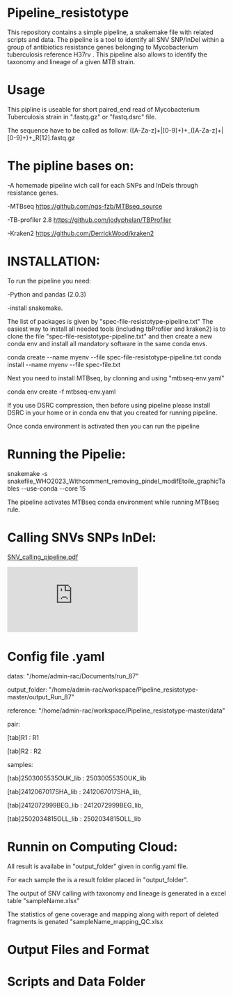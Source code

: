 # Pipeline_resistotype
This repository contains a simple pipeline, a snakemake file with related scripts and data. The pipeline is a tool to identify all SNV SNP/InDel within a group of antibiotics resistance genes belonging to Mycobacterium tuberculosis reference H37rv .
This pipeline also allows to identify the taxonomy and lineage of a given MTB strain.

# Usage 
This pipline is useable for short paired_end read of Mycobacterium Tuberculosis strain in ".fastq.gz" or "fastq.dsrc" file.

The sequence have to be called as follow:
([A-Za-z]+|[0-9]+)+_([A-Za-z]+|[0-9]+)+_R[12].fastq.gz

# The pipline bases on:

-A homemade pipeline wich call for each SNPs and InDels through resistance genes. 

-MTBseq https://github.com/ngs-fzb/MTBseq_source

-TB-profiler 2.8 https://github.com/jodyphelan/TBProfiler

-Kraken2 https://github.com/DerrickWood/kraken2

# INSTALLATION:

To run the pipeline you need:

 -Python and pandas (2.0.3) 
 
 -install snakemake.

The list of packages is given by "spec-file-resistotype-pipeline.txt"
The easiest way to install all needed tools (including tbProfiler and kraken2) is to clone the file "spec-file-resistotype-pipeline.txt" and then create a new conda env and install all mandatory software in the same conda envs.  

conda create --name myenv --file spec-file-resistotype-pipeline.txt
conda install --name myenv --file spec-file.txt

Next you need to install MTBseq, by clonning and using "mtbseq-env.yaml"

conda env create -f mtbseq-env.yaml

If you use DSRC compression, then before using pipeline please install DSRC in your home or in conda env that you created for running pipeline.  

Once conda environment is activated then you can run the pipeline 


# Running the Pipelie: 

snakemake -s  snakefile_WHO2023_Withcomment_removing_pindel_modifEtoile_graphicTables --use-conda --core 15

The pipeline activates MTBseq conda environment while running MTBseq rule.

# Calling SNVs SNPs InDel:
[SNV_calling_pipeline.pdf](https://github.com/user-attachments/files/19707089/SNV_calling_pipeline.pdf)


![alt text](https://github.com/user-attachments/files/19707142/SNV_calling_pipeline-2.pdf)


# Config file .yaml

datas: "/home/admin-rac/Documents/run_87" 

output_folder: "/home/admin-rac/workspace/Pipeline_resistotype-master/output_Run_87"

reference: "/home/admin-rac/workspace/Pipeline_resistotype-master/data"


pair:

 [tab]R1 : R1
 
 [tab]R2 : R2
    
samples:

 [tab]2503005535OUK_lib : 2503005535OUK_lib
 
 [tab]2412067017SHA_lib : 2412067017SHA_lib,
 
 [tab]2412072999BEG_lib : 2412072999BEG_lib,
 
 [tab]2502034815OLL_lib : 2502034815OLL_lib


# Runnin on Computing Cloud: 

All result is availabe in "output_folder" given in config.yaml file.

For each sample the is a result folder placed in "output_folder".

The output of SNV calling with taxonomy and lineage is generated in a  excel table "sampleName.xlsx"


The statistics of gene coverage and mapping along with report of deleted fragments is genated  "sampleName_mapping_QC.xlsx   



# Output Files and Format


# Scripts and Data Folder

